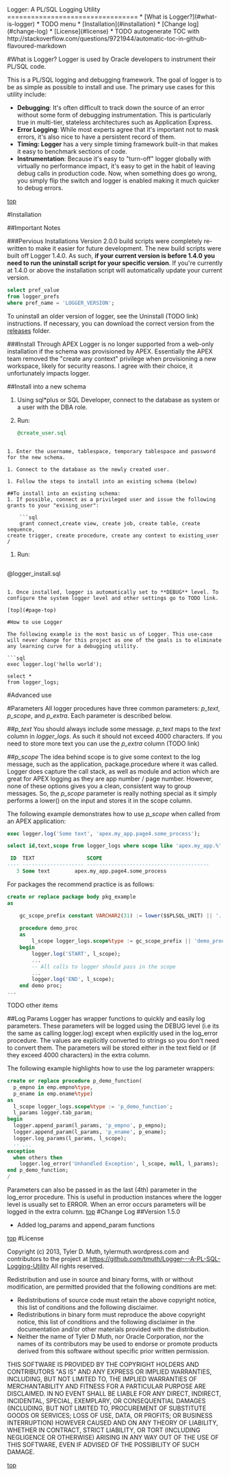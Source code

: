 <a name="page-top" />
Logger: A PL/SQL Logging Utility
=================================
* [What is Logger?](#what-is-logger)
	* TODO menu
* [Installation](#installation)
* [Change log](#change-log)
* [License](#license)
* TODO autogenerate TOC with http://stackoverflow.com/questions/9721944/automatic-toc-in-github-flavoured-markdown

#What is Logger? 
Logger is used by Oracle developers to instrument their PL/SQL code.

This is a PL/SQL logging and debugging framework. The goal of logger is to be as simple as possible to install and use. The primary use cases for this utility include:

* **Debugging**: It's often difficult to track down the source of an error without some form of debugging instrumentation. This is particularly true in multi-tier, stateless architectures such as Application Express.
* **Error Logging**: While most experts agree that it's important not to mask errors, it's also nice to have a persistent record of them.
* **Timing: Logger** has a very simple timing framework built-in that makes it easy to benchmark sections of code.
* **Instrumentation**: Because it's easy to "turn-off" logger globally with virtually no performance impact, it's easy to get in the habit of leaving debug calls in production code. Now, when something does go wrong, you simply flip the switch and logger is enabled making it much quicker to debug errors.

[top](#page-top)

#Installation

##Important Notes

###Pervious Installations
Version 2.0.0 build scripts were completely re-written to make it easier for future development. The new build scripts were built off Logger 1.4.0. As such, **if your current version is before 1.4.0 you need to run the uninstall script for your specific version**. If you're currently at 1.4.0 or above the installation script will automatically update your current version.

```sql
select pref_value
from logger_prefs
where pref_name = 'LOGGER_VERSION';
```

To uninstall an older version of logger, see the Uninstall (TODO link) instructions. If necessary, you can download the correct version from the [releases](https://github.com/tmuth/Logger---A-PL-SQL-Logging-Utility/tree/master/releases) folder.

###Install Through APEX
Logger is no longer supported from a web-only installation if the schema was provisioned by APEX. Essentially the APEX team removed the "create any context" privilege when provisioning a new workspace, likely for security reasons. I agree with their choice, it unfortunately impacts logger. 

##Install into a new schema

1. Using sql*plus or SQL Developer, connect to the database as system or a user with the DBA role.

1. Run:
	```sql
	@create_user.sql
```

1. Enter the username, tablespace, temporary tablespace and password for the new schema.

1. Connect to the database as the newly created user.

1. Follow the steps to install into an existing schema (below)  

##To install into an existing schema:
1. If possible, connect as a privileged user and issue the following grants to your "exising_user":

	```sql
	grant connect,create view, create job, create table, create sequence,
create trigger, create procedure, create any context to existing_user
/
```

1. Run:
	```sql
@logger_install.sql
```

1. Once installed, logger is automatically set to **DEBUG** level. To configure the system logger level and other settings go to TODO link.

[top](#page-top)

#How to use Logger

The following example is the most basic us of Logger. This use-case will never change for this project as one of the goals is to eliminate any learning curve for a debugging utility.

```sql
exec logger.log('hello world');

select *
from logger_logs;
```

#Advanced use

#Parameters
All logger procedures have three common parameters: *p_text*, *p_scope*, and *p_extra*. Each parameter is described below.

##*p_text*
You should always include some message. *p_text* maps to the *text* column in *logger_logs*. As such it should not exceed 4000 characters. If you need to store more text you can use the *p_extra* column (TODO link)

##*p_scope*
The idea behind scope is to give some context to the log message, such as the application, package.procedure where it was called. Logger does capture the call stack, as well as module and action which are great for APEX logging as they are app number / page number. However, none of these options gives you a clean, consistent way to group messages. So, the *p_scope* parameter is really nothing special as it simply performs a lower() on the input and stores it in the scope column.

The following example demonstrates how to use *p_scope* when called from an APEX application:

```sql
exec logger.log('Some text', 'apex.my_app.page4.some_process');

select id,text,scope from logger_logs where scope like 'apex.my_app.%' order by id;

 ID  TEXT		          SCOPE
---- -------------------- ----------------------------------------
   3 Some text		  apex.my_app.page4.some_process
```

For packages the recommend practice is as follows:

```sql
create or replace package body pkg_example
as

	gc_scope_prefix constant VARCHAR2(31) := lower($$PLSQL_UNIT) || '.';
	
	procedure demo_proc
	as
		l_scope logger_logs.scope%type := gc_scope_prefix || 'demo_proc'; -- Use the function or procedure name
	begin
		logger.log('START', l_scope);
		...
		-- All calls to logger should pass in the scope
	 	... 
		logger.log('END', l_scope);
	end demo proc;
...
```


TODO other items


##Log Params
Logger has wrapper functions to quickly and easily log parameters. These parameters will be logged using the DEBUG level (i.e its the same as calling logger.log) except when explicitly used in the log_error procedure. The values are explicitly converted to strings so you don't need to convert them. The parameters will be stored either in the text field or (if they exceed 4000 characters) in the extra column.

The following example highlights how to use the log parameter wrappers:

```sql
create or replace procedure p_demo_function(
  p_empno in emp.empno%type,
  p_ename in emp.ename%type)
as
  l_scope logger_logs.scope%type := 'p_demo_function';
  l_params logger.tab_param;
begin
  logger.append_param(l_params, 'p_empno', p_empno);
  logger.append_param(l_params, 'p_ename', p_ename);
  logger.log_params(l_params, l_scope);
  -- ...
exception
  when others then
    logger.log_error('Unhandled Exception', l_scope, null, l_params);
end p_demo_function;
/
```

Parameters can also be passed in as the last (4th) parameter in the log_error procedure. This is useful in production instances where the logger level is usually set to ERROR. When an error occurs parameters will be logged in the extra column.
[top](#logger---a-pl-sql-logging-utility)
#Change Log
##Version 1.5.0
* Added log_params and append_param functions

[top](#logger---a-pl-sql-logging-utility)
<a name="page-license" />
#License

Copyright (c) 2013, Tyler D. Muth, tylermuth.wordpress.com 
and contributors to the project at 
https://github.com/tmuth/Logger---A-PL-SQL-Logging-Utility
All rights reserved.

Redistribution and use in source and binary forms, with or without
modification, are permitted provided that the following conditions are met:
* Redistributions of source code must retain the above copyright
  notice, this list of conditions and the following disclaimer.
* Redistributions in binary form must reproduce the above copyright
 notice, this list of conditions and the following disclaimer in the
 documentation and/or other materials provided with the distribution.
* Neither the name of Tyler D Muth, nor Oracle Corporation, nor the
  names of its contributors may be used to endorse or promote products
  derived from this software without specific prior written permission.

THIS SOFTWARE IS PROVIDED BY THE COPYRIGHT HOLDERS AND CONTRIBUTORS "AS IS" AND
ANY EXPRESS OR IMPLIED WARRANTIES, INCLUDING, BUT NOT LIMITED TO, THE IMPLIED
WARRANTIES OF MERCHANTABILITY AND FITNESS FOR A PARTICULAR PURPOSE ARE
DISCLAIMED. IN NO EVENT SHALL <COPYRIGHT HOLDER> BE LIABLE FOR ANY
DIRECT, INDIRECT, INCIDENTAL, SPECIAL, EXEMPLARY, OR CONSEQUENTIAL DAMAGES
(INCLUDING, BUT NOT LIMITED TO, PROCUREMENT OF SUBSTITUTE GOODS OR SERVICES;
LOSS OF USE, DATA, OR PROFITS; OR BUSINESS INTERRUPTION) HOWEVER CAUSED AND
ON ANY THEORY OF LIABILITY, WHETHER IN CONTRACT, STRICT LIABILITY, OR TORT
(INCLUDING NEGLIGENCE OR OTHERWISE) ARISING IN ANY WAY OUT OF THE USE OF THIS
SOFTWARE, EVEN IF ADVISED OF THE POSSIBILITY OF SUCH DAMAGE.

[top](#page-top)
